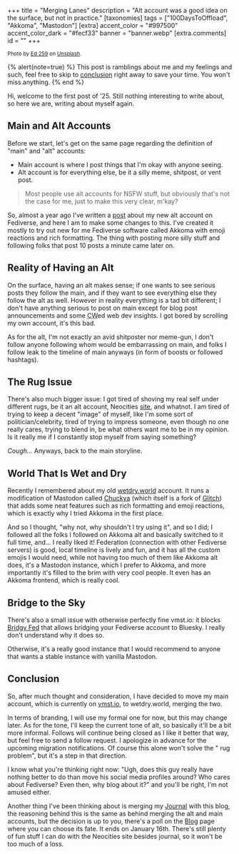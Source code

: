 +++
title = "Merging Lanes"
description = "Alt account was a good idea on the surface, but not in practice."
[taxonomies]
tags = ["100DaysToOffload", "Akkoma", "Mastodon"]
[extra]
accent_color = "#997500"
accent_color_dark = "#fecf33"
banner = "banner.webp"
[extra.comments]
id = ""
+++

<small>Photo by [Ed 259](https://unsplash.com/@ed259) on [Unsplash](https://unsplash.com/photos/aerial-photography-of-interlocking-freeways-with-travelling-cars-xcrI6CPkkJs).</small>

{% alert(note=true) %}
This post is ramblings about me and my feelings and such, feel free to skip to [conclusion](#conclusion) right away to save your time. You won't miss anything.
{% end %}

Hi, welcome to the first post of '25. Still nothing interesting to write about, so here we are, writing about myself again.

## Main and Alt Accounts

Before we start, let's get on the same page regarding the definition of "main" and "alt" accounts:

- Main account is where I post things that I'm okay with anyone seeing.
- Alt account is for everything else, be it a silly meme, shitpost, or vent post.

> Most people use alt accounts for NSFW stuff, but obviously that's not the case for me, just to make this very clear, m'kay?

So, almost a year ago I've written a [post](@/blog/2024-01-23-alt-profile-on-akkoma/index.md) about my new alt account on Fediverse, and here I am to make some changes to this. I've created it mostly to try out new for me Fediverse software called Akkoma with emoji reactions and rich formatting. The thing with posting more silly stuff and following folks that post 10 posts a minute came later on.

## Reality of Having an Alt

On the surface, having an alt makes sense; if one wants to see serious posts they follow the main, and if they want to see everything else they follow the alt as well. However in reality everything is a tad bit different; I don't have anything serious to post on main except for blog post announcements and some <abbr title="Content Warning">CW</abbr>ed web dev insights. I got bored by scrolling my own account, it's this bad.

As for the alt, I'm not exactly an avid shitposter nor meme-gun, I don't follow anyone following whom would be embarrassing on main, and folks I follow leak to the timeline of main anyways (in form of boosts or followed hashtags).

## The Rug Issue

There's also much bigger issue: <span class="spoiler">I got tired of shoving my real self under different rugs, be it an alt account, Neocities [site](https://daudix.neocities.org), and whatnot. I am tired of trying to keep a decent "image" of myself, like I'm some sort of politician/celebrity, tired of trying to impress someone, even though no one really cares, trying to blend in, be what others want me to be in my opinion. Is it really me if I constantly stop myself from saying something?</span>

*Cough...* Anyways, back to the main storyline.

## World That Is Wet and Dry

Recently I remembered about my old [wetdry.world](https://wetdry.world/@daudix) account. It runs a modification of Mastodon called [Chuckya](https://github.com/TheEssem/mastodon) (which itself is a fork of [Glitch](https://github.com/glitch-soc/mastodon)) that adds some neat features such as rich formatting and emoji reactions, which is exactly why I tried Akkoma in the first place.

And so I thought, "why not, why shouldn't I try using it", and so I did; I followed all the folks I followed on Akkoma alt and basically switched to it full time, and... I really liked it! Federation (connection with other Fediverse servers) is good, local timeline is lively and fun, and it has all the custom emojis I would need, while not having too much of them like Akkoma alt does, it's a Mastodon instance, which I prefer to Akkoma, and more importantly it's filled to the brim with very cool people. It even has an Akkoma frontend, which is really cool.

## Bridge to the Sky

There's also a small issue with otherwise perfectly fine vmst.io: it blocks [Bridgy Fed](https://fed.brid.gy) that allows bridging your Fediverse account to Bluesky. I really don't understand why it does so.

Otherwise, it's a really good instance that I would recommend to anyone that wants a stable instance with vanilla Mastodon.

## Conclusion

So, after much thought and consideration, I have decided to move my main account, which is currently on [vmst.io](https://vmst.io/@daudix), to wetdry.world, merging the two.

In terms of branding, I will use my formal one for now, but this may change later. As for the tone, I'll keep the current tone of alt, so basically it'll be a bit more informal. Follows will continue being closed as I like it better that way, but feel free to send a follow request. I apologize in advance for the upcoming migration notifications. Of course this alone won't solve the " rug problem", but it's a step in that direction.

I know what you're thinking right now: "Ugh, does this guy really have nothing better to do than move his social media profiles around? Who cares about Fediverse? Even then, why blog about it?" and you'll be right, I'm not amused either.

Another thing I've been thinking about is merging my [Journal](https://daudix.neocities.org/journal/) with this blog, the reasoning behind this is the same as behind merging the alt and main accounts, but the decision is up to *you*, there's a poll on the [Blog](@/blog/_index.md) page where you can choose its fate. It ends on January 16th. There's still plenty of fun stuff I can do with the Neocities site besides journal, so it won't be too much of a loss.
